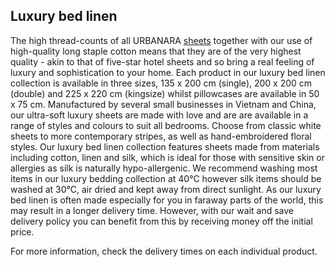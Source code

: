 ## Luxury bed linen

The high thread-counts of all URBANARA [sheets](https://www.urbanara.co.uk/bed-sheets) together with our use of high-quality long staple cotton means that they are of the very highest quality - akin to that of five-star hotel sheets and so bring a real feeling of luxury and sophistication to your home. Each product in our luxury bed linen collection is available in three sizes, 135 x 200 cm (single), 200 x 200 cm (double) and 225 x 220 cm (kingsize) whilst pillowcases are available in 50 x 75 cm. Manufactured by several small businesses in Vietnam and China, our ultra-soft luxury sheets are made with love and are are available in a range of styles and colours to suit all bedrooms. Choose from classic white sheets to more contemporary stripes, as well as hand-embroidered floral styles. Our luxury bed linen collection features sheets made from materials including cotton, linen and silk, which is ideal for those with sensitive skin or allergies as silk is naturally hypo-allergenic. We recommend washing most items in our luxury bedding collection at 40°C however silk items should be washed at 30°C, air dried and kept away from direct sunlight. As our luxury bed linen is often made especially for you in faraway parts of the world, this may result in a longer delivery time. However, with our wait and save delivery policy you can benefit from this by receiving money off the initial price.

For more information, check the delivery times on each individual product.
